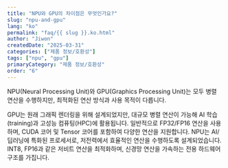```yaml
---
title: "NPU와 GPU의 차이점은 무엇인가요?"
slug: "npu-and-gpu"
lang: "ko"
permalink: "faq/{{ slug }}.ko.html"
author: "Jiwon"
createdDate: "2025-03-31"
categories: ["제품 정보/호환성"]
tags: ["npu", "gpu"]
primaryCategory: "제품 정보/호환성"
order: "6"
---
```


NPU(Neural Processing Unit)와 GPU(Graphics Processing Unit)는 모두 병렬 연산을 수행하지만, 최적화된 연산 방식과 사용 목적이 다릅니다.

GPU는 원래 그래픽 렌더링을 위해 설계되었지만, 대규모 병렬 연산이 가능해 AI 학습(training)과 고성능 컴퓨팅(HPC)에 활용됩니다. 일반적으로 FP32/FP16 연산을 사용하며, CUDA 코어 및 Tensor 코어를 포함하여 다양한 연산을 지원합니다.
NPU는 AI/딥러닝에 특화된 프로세서로, 저전력에서 효율적인 연산을 수행하도록 설계되었습니다. INT8, FP16과 같은 저비트 연산을 최적화하며, 신경망 연산을 가속하는 전용 하드웨어 구조를 가집니다.
